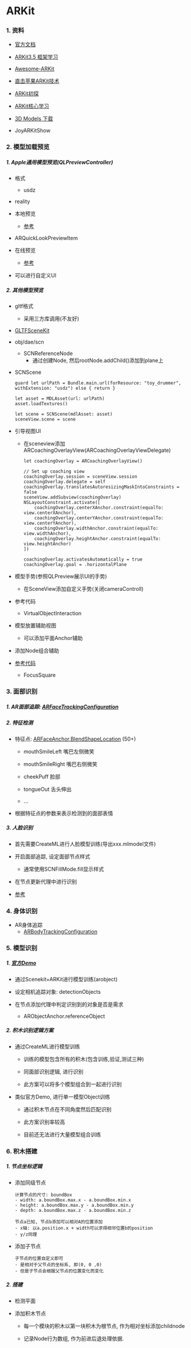 # ARKit



### 1. 资料

- [官方文档](https://developer.apple.com/documentation/arkit)

- [ARKit3.5 框架学习](https://juejin.cn/post/6844904130545188872)

- [Awesome-ARKit](https://github.com/olucurious/Awesome-ARKit)

- [直击苹果ARKit技术](https://juejin.cn/post/6844903815670398983)

- [ARKit初探](https://juejin.cn/post/6844903521364475918)

- [ARKit核心学习](https://juejin.cn/post/6844904130545188872#heading-75)

- [3D Models 下载](https://www.turbosquid.com/AssetManager/Index.cfm?stgAction=getFiles&subAction=Download&intID=1725126&intType=3)
- JoyARKitShow



### 2. 模型加载预览

##### 1. Apple通用模型预览(QLPreviewController)

- 格式
  - usdz

- reality

- 本地预览
  - [参考](https://developer.apple.com/documentation/arkit/previewing_a_model_with_ar_quick_look)

- ARQuickLookPreviewItem

- 在线预览
  - [参考](https://developer.apple.com/documentation/arkit/adding_an_apple_pay_button_or_a_custom_action_in_ar_quick_look)

- 可以进行自定义UI

##### 2. 其他模型预览

- gltf格式
  - 采用三方库调用(不友好)

- [GLTFSceneKit](https://github.com/magicien/GLTFSceneKit/)

- obj/dae/scn
  - SCNReferenceNode
    - 通过创建Node, 然后rootNode.addChild()添加到plane上

- SCNScene

  ```
  guard let urlPath = Bundle.main.url(forResource: "toy_drummer", withExtension: "usdz") else { return }
  
  let asset = MDLAsset(url: urlPath)
  asset.loadTextures()
  
  let scene = SCNScene(mdlAsset: asset)
  sceneView.scene = scene
  ```

- 引导视图UI

  - 在sceneview添加ARCoachingOverlayView(ARCoachingOverlayViewDelegate)

    ```
    let coachingOverlay = ARCoachingOverlayView()
    
    // Set up coaching view
    coachingOverlay.session = sceneView.session
    coachingOverlay.delegate = self
    coachingOverlay.translatesAutoresizingMaskIntoConstraints = false
    sceneView.addSubview(coachingOverlay)
    NSLayoutConstraint.activate([
        coachingOverlay.centerXAnchor.constraint(equalTo: view.centerXAnchor),
        coachingOverlay.centerYAnchor.constraint(equalTo: view.centerYAnchor),
        coachingOverlay.widthAnchor.constraint(equalTo: view.widthAnchor),
        coachingOverlay.heightAnchor.constraint(equalTo: view.heightAnchor)
    ])
    
    coachingOverlay.activatesAutomatically = true
    coachingOverlay.goal = .horizontalPlane
    ```

- 模型手势(参照QLPreview展示UI的手势)
  - 在SceneView添加自定义手势(关闭cameraControll)

- 参考代码
  - VirtualObjectInteraction

- 模型放置辅助视图
  - 可以添加平面Anchor辅助

- 添加Node组合辅助

- [参考代码](https://developer.apple.com/documentation/arkit/environmental_analysis/placing_objects_and_handling_3d_interaction/)
  - FocusSquare



### 3. 面部识别

##### 1. AR面部追踪: [ARFaceTrackingConfiguration](https://developer.apple.com/documentation/arkit/arfacetrackingconfiguration/)

##### 2. 特征检测

- 特征点: [ARFaceAnchor.BlendShapeLocation](https://developer.apple.com/documentation/arkit/arfaceanchor/blendshapelocation/) (50+)

  - mouthSmileLeft 嘴巴左侧微笑

  - mouthSmileRight 嘴巴右侧微笑

  - cheekPuff 脸部

  - tongueOut 舌头伸出

  - ...

- 根据特征点的参数来表示检测到的面部表情

##### 3. 人脸识别

- 首先需要CreateML进行人脸模型训练(导出xxx.mlmodel文件)

- 开启面部追踪, 设定面部节点样式
  - 通常使用SCNFillMode.fill显示样式

- 在节点更新代理中进行识别

- [参考](https://www.appcoda.com/arkit-face-tracking/)



### 4. 身体识别

- AR身体追踪
  - [ARBodyTrackingConfiguration](https://developer.apple.com/documentation/arkit/arbodytrackingconfiguration/)



### 5. 模型识别

##### 1. [官方Demo](https://developer.apple.com/documentation/arkit/content_anchors/scanning_and_detecting_3d_objects/)

- 通过Scenekit+ARKit进行模型训练(arobject)

- 设定相机追踪对象: detectionObjects

- 在节点添加代理中判定识别到的对象是否是需求
  - ARObjectAnchor.referenceObject

##### 2. 积木识别逻辑方案

- 通过CreateML进行模型训练

  - 训练的模型包含所有的积木(包含训练,验证,测试三种)

  - 同面部识别逻辑, 进行识别

  - 此方案可以将多个模型组合到一起进行识别

- 类似官方Demo, 进行单一模型Object训练

  - 通过积木节点在不同角度然后匹配识别

  - 此方案识别率较高

  - 目前还无法进行大量模型组合训练



### 6. 积木搭建

##### 1. 节点坐标逻辑

- 添加同级节点

  ```
  计算节点的尺寸: boundBox
  - width: a.boundBox.max.x - a.boundBox.min.x
  - height: a.boundBox.max.y - a.boundBox.min.y
  - depth: a.boundBox.max.z - a.boundBox.min.z
  
  节点a已知, 节点b添加可以相对A的位置添加
  - x轴: 以a.position.x + width可以求得相邻位置b的position
  - y/z同理
  ```

- 添加子节点

  ```
  子节点的位置自定义即可
  - 是相对于父节点的坐标系, 即(0, 0 ,0)
  - 但是子节点会根据父节点的位置变化而变化
  ```

##### 2. 搭建

- 检测平面

- 添加积木节点

  - 每一个模块的积木以第一块积木为根节点, 作为相对坐标添加childnode

  - 记录Node行为数组, 作为前进后退处理依据.
